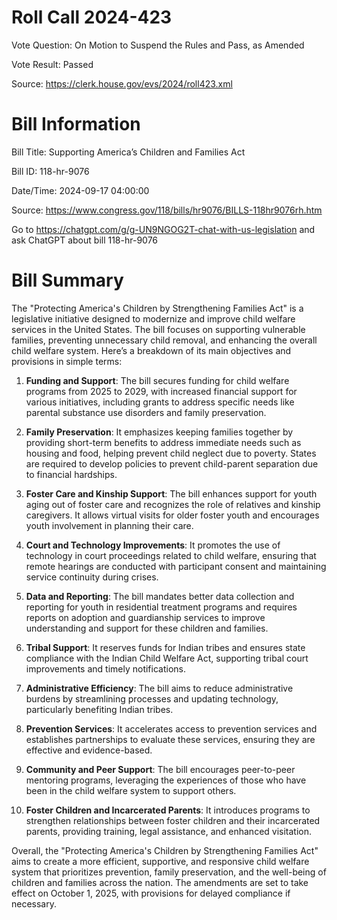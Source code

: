 # Roll Call 2024-423

Vote Question: On Motion to Suspend the Rules and Pass, as Amended

Vote Result: Passed

Source: https://clerk.house.gov/evs/2024/roll423.xml

# Bill Information

Bill Title: Supporting America’s Children and Families Act

Bill ID: 118-hr-9076

Date/Time: 2024-09-17 04:00:00

Source: https://www.congress.gov/118/bills/hr9076/BILLS-118hr9076rh.htm

Go to https://chatgpt.com/g/g-UN9NGOG2T-chat-with-us-legislation and ask ChatGPT about bill 118-hr-9076

# Bill Summary
The "Protecting America's Children by Strengthening Families Act" is a legislative initiative designed to modernize and improve child welfare services in the United States. The bill focuses on supporting vulnerable families, preventing unnecessary child removal, and enhancing the overall child welfare system. Here’s a breakdown of its main objectives and provisions in simple terms:

1. **Funding and Support**: The bill secures funding for child welfare programs from 2025 to 2029, with increased financial support for various initiatives, including grants to address specific needs like parental substance use disorders and family preservation.

2. **Family Preservation**: It emphasizes keeping families together by providing short-term benefits to address immediate needs such as housing and food, helping prevent child neglect due to poverty. States are required to develop policies to prevent child-parent separation due to financial hardships.

3. **Foster Care and Kinship Support**: The bill enhances support for youth aging out of foster care and recognizes the role of relatives and kinship caregivers. It allows virtual visits for older foster youth and encourages youth involvement in planning their care.

4. **Court and Technology Improvements**: It promotes the use of technology in court proceedings related to child welfare, ensuring that remote hearings are conducted with participant consent and maintaining service continuity during crises.

5. **Data and Reporting**: The bill mandates better data collection and reporting for youth in residential treatment programs and requires reports on adoption and guardianship services to improve understanding and support for these children and families.

6. **Tribal Support**: It reserves funds for Indian tribes and ensures state compliance with the Indian Child Welfare Act, supporting tribal court improvements and timely notifications.

7. **Administrative Efficiency**: The bill aims to reduce administrative burdens by streamlining processes and updating technology, particularly benefiting Indian tribes.

8. **Prevention Services**: It accelerates access to prevention services and establishes partnerships to evaluate these services, ensuring they are effective and evidence-based.

9. **Community and Peer Support**: The bill encourages peer-to-peer mentoring programs, leveraging the experiences of those who have been in the child welfare system to support others.

10. **Foster Children and Incarcerated Parents**: It introduces programs to strengthen relationships between foster children and their incarcerated parents, providing training, legal assistance, and enhanced visitation.

Overall, the "Protecting America's Children by Strengthening Families Act" aims to create a more efficient, supportive, and responsive child welfare system that prioritizes prevention, family preservation, and the well-being of children and families across the nation. The amendments are set to take effect on October 1, 2025, with provisions for delayed compliance if necessary.
